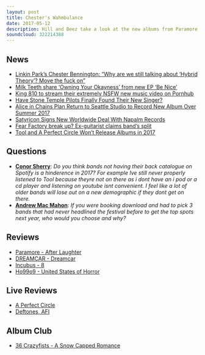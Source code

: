 ```yaml
---
layout: post
title: Chester's Wahmbulance
date: 2017-05-12
description: Hill and Beez take a look at the new albums from Paramore, Dreamcar, Incubus and Ho99o9, we examine Chester Bennington's moan of the week, who are the best bands to have never headlined Download, there's live reports from Deftones and AFI in the UK and A Perfect Circle in the US and our Album Club comes from the criminally underrated 36 Crazyfists with A Snow Capped Romance.
soundcloud: 322214388
---
```


## News

- [Linkin Park’s Chester Bennington: “Why are we still talking about ‘Hybrid Theory’? Move the fuck on”](http://www.nme.com/news/music/linkin-park-hybrid-theory-chester-bennington-2068551)
- [Milk Teeth share ‘Owning Your Okayness’ from new EP ‘Be Nice’](http://diymag.com/2017/05/08/milk-teeth-share-owning-your-okayness-from-new-ep-be-nice)
- [King 810 to stream their extremely NSFW new music video on Pornhub](http://www.altpress.com/news/entry/king_810_to_stream_their_nsfw_new_video_on_pornhub)
- [Have Stone Temple Pilots Finally Found Their New Singer?](http://www.blabbermouth.net/news/have-stone-temple-pilots-finally-found-their-new-singer/)
- [Alice in Chains Plan Return to Seattle Studio to Record New Album Over Summer 2017](http://loudwire.com/alice-in-chains-record-new-album-summer-2017/)
- [Satyricon Signs New Worldwide Deal With Napalm Records](http://www.blabbermouth.net/news/satyricon-signs-new-worldwide-deal-with-napalm-records/)
- [Fear Factory break up? Ex-guitarist claims band’s split](http://www.altpress.com/news/entry/fear_factory_break_up_ex_guitarist_claims_bands_split)
- [Tool and A Perfect Circle Won’t Release Albums in 2017](http://pitchfork.com/news/73383-tool-and-a-perfect-circle-wont-release-albums-in-2017/)


## Questions

- **[Conor Sherry](https://www.facebook.com/thatsnotmetalpodcast/posts/2103027999923733?comment_id=2103031356590064&comment_tracking=%7B%22tn%22%3A%22R9%22%7D)**: *Do you think bands not having their back catalogue on Spotify is a hinderence in 2017? For example Ive still never properly listened to Tool because theyre not on there as i dont have an i pod or a cd player and listening on youtube isnt convenient. I feel like a lot of older bands will lose out on a new demographic if they dont get on there.*
- **[Andrew Mac Mahon](https://www.facebook.com/thatsnotmetalpodcast/posts/2103027999923733?comment_id=2103031369923396&comment_tracking=%7B%22tn%22%3A%22R9%22%7D)**: *If you were booking download and had to pick 3 bands that had never headlined the festival before to get the top spots next year, who would you choose and why?*


## Reviews

- [Paramore - After Laughter](https://itunes.apple.com/gb/album/after-laughter/id1227049864)
- [DREAMCAR - Dreamcar](https://itunes.apple.com/gb/album/dreamcar/id1222149523)
- [Incubus - 8](https://itunes.apple.com/gb/album//id1214317762)
- [Ho99o9 - United States of Horror](https://itunes.apple.com/gb/album/united-states-of-horror/id1211801211)


## Live Reviews

- [A Perfect Circle](https://www.songkick.com/concerts/28778124-a-perfect-circle-at-hollywood-bowl)
- [Deftones, AFI](https://www.songkick.com/concerts/28398419-deftones-at-alexandra-palace)


## Album Club

- [36 Crazyfists - A Snow Capped Romance](https://itunes.apple.com/gb/album/a-snow-capped-romance/id214409139)
